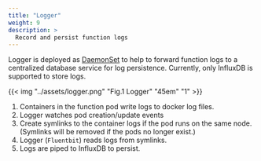 ```yaml
---
title: "Logger"
weight: 9
description: >
  Record and persist function logs
---
```


Logger is deployed as <a href="https://kubernetes.io/docs/concepts/workloads/controllers/daemonset/" target="_blank">DaemonSet</a> to help to forward function logs to a centralized database service for log persistence.
Currently, only InfluxDB is supported to store logs.

{{< img "../assets/logger.png" "Fig.1 Logger" "45em" "1" >}}

1. Containers in the function pod write logs to docker log files.
2. Logger watches pod creation/update events
3. Create symlinks to the container logs if the pod runs on the same node. (Symlinks will be removed if the pods no longer exist.)
4. Logger (`Fluentbit`) reads logs from symlinks.
5. Logs are piped to InfluxDB to persist.
